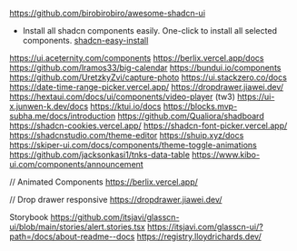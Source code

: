 https://github.com/birobirobiro/awesome-shadcn-ui

- Install all shadcn components easily. One-click to install all selected components. [shadcn-easy-install](https://shadcn-easy-install.vercel.app/)

https://ui.aceternity.com/components
https://berlix.vercel.app/docs
https://github.com/lramos33/big-calendar
https://bundui.io/components
https://github.com/UretzkyZvi/capture-photo
https://ui.stackzero.co/docs
https://date-time-range-picker.vercel.app/
https://dropdrawer.jiawei.dev/
https://hextaui.com/docs/ui/components/video-player (tw3)
https://ui-x.junwen-k.dev/docs
https://ktui.io/docs
https://blocks.mvp-subha.me/docs/introduction
https://github.com/Qualiora/shadboard
https://shadcn-cookies.vercel.app/
https://shadcn-font-picker.vercel.app/
https://shadcnstudio.com/theme-editor
https://shuip.xyz/docs
https://skiper-ui.com/docs/components/theme-toggle-animations
https://github.com/jacksonkasi1/tnks-data-table
https://www.kibo-ui.com/components/announcement

// Animated Components
https://berlix.vercel.app/

// Drop drawer responsive
https://dropdrawer.jiawei.dev/

Storybook
https://github.com/itsjavi/glasscn-ui/blob/main/stories/alert.stories.tsx
https://itsjavi.com/glasscn-ui/?path=/docs/about-readme--docs
https://registry.lloydrichards.dev/

